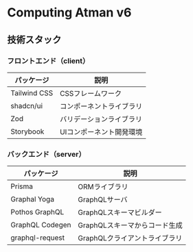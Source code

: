 # Computing Atman v6

## 技術スタック

### フロントエンド（client）

| パッケージ   | 説明                     |
| ------------ | ------------------------ |
| Tailwind CSS | CSSフレームワーク        |
| shadcn/ui    | コンポーネントライブラリ |
| Zod          | バリデーションライブラリ |
| Storybook    | UIコンポーネント開発環境 |

### バックエンド（server）

| パッケージ   | 説明           |
| ------------ | -------------- |
| Prisma       | ORMライブラリ  |
| Graphal Yoga | GraphQLサーバ |
| Pothos GraphQL | GraphQLスキーマビルダー |
| GraphQL Codegen | GraphQLスキーマからコード生成 |
| graphql-request | GraphQLクライアントライブラリ |

<!-- # Welcome to Remix

- 📖 [Remix docs](https://remix.run/docs)

## Development

Run the dev server:

```shellscript
npm run dev
```

## Deployment

First, build your app for production:

```sh
npm run build
```

Then run the app in production mode:

```sh
npm start
```

Now you'll need to pick a host to deploy it to.

### DIY

If you're familiar with deploying Node applications, the built-in Remix app server is production-ready.

Make sure to deploy the output of `npm run build`

- `build/server`
- `build/client`

## Styling

This template comes with [Tailwind CSS](https://tailwindcss.com/) already configured for a simple default starting experience. You can use whatever css framework you prefer. See the [Vite docs on css](https://vitejs.dev/guide/features.html#css) for more information. -->
